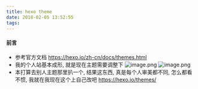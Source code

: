 ```yaml
---
title: hexo theme
date: 2018-02-05 13:52:55
tags:
---
```

#### 前言
* 参考官方文档 https://hexo.io/zh-cn/docs/themes.html
* 我的个人站基本成形, 就是现在主题需要调整下
![image.png](http://upload-images.jianshu.io/upload_images/4832809-573d9dc5457dee6b.png?imageMogr2/auto-orient/strip%7CimageView2/2/w/1240)
![image.png](http://upload-images.jianshu.io/upload_images/4832809-6b944b34a3f84613.png?imageMogr2/auto-orient/strip%7CimageView2/2/w/1240)
* 本打算去别人主题那里扒一个, 结果这东西, 真是每个人审美都不同, 怎么都看不惯, 我就在我现在这个上自己改吧
https://hexo.io/themes/